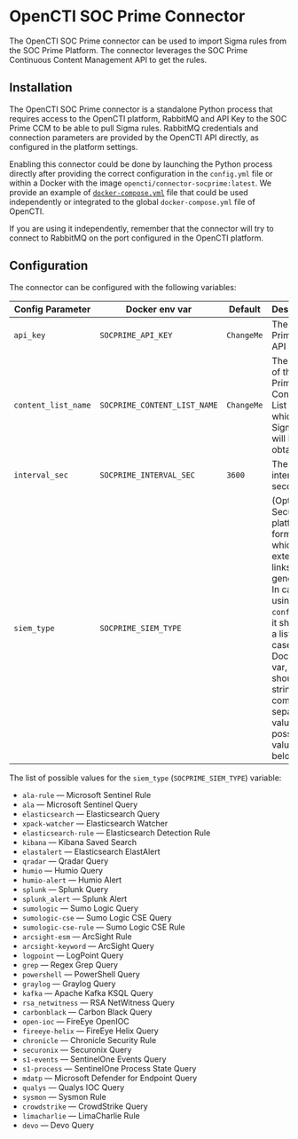 # OpenCTI SOC Prime Connector

The OpenCTI SOC Prime connector can be used to import Sigma rules from the SOC Prime Platform.
The connector leverages the SOC Prime Continuous Content Management API to get the rules. 


## Installation

The OpenCTI SOC Prime connector is a standalone Python process that requires access to the OpenCTI platform, RabbitMQ and API Key to the SOC Prime CCM to be able to pull Sigma rules. RabbitMQ credentials and connection parameters
are provided by the OpenCTI API directly, as configured in the platform settings.

Enabling this connector could be done by launching the Python process directly after
providing the correct configuration in the `config.yml` file or within a Docker with
the image `opencti/connector-socprime:latest`. We provide an example of
[`docker-compose.yml`](docker-compose.yml) file that could be used independently or
integrated to the global `docker-compose.yml` file of OpenCTI.

If you are using it independently, remember that the connector will try to connect to
RabbitMQ on the port configured in the OpenCTI platform.

## Configuration

The connector can be configured with the following variables:

| Config Parameter                 | Docker env var                              | Default                      | Description                                                                                             |
| -------------------------------- | ------------------------------------------- | ---------------------------- | ------------------------------------------------------------------------------------------------------- |
| `api_key`                        | `SOCPRIME_API_KEY`                          | `ChangeMe`                   | The SOC Prime CCM API Key                                                                               |
| `content_list_name`              | `SOCPRIME_CONTENT_LIST_NAME`                | `ChangeMe`                   | The name of the SOC Prime CCM Content List from which Sigma rules will be obtained                      |
| `interval_sec`                   | `SOCPRIME_INTERVAL_SEC`                     | `3600`                       | The import interval in seconds                                                                          |
| `siem_type`                      | `SOCPRIME_SIEM_TYPE`                        |                              | (Optional) Security platform formats for which extetrnal links will be generated. In case of using `config.yml`, it should be a list; and in case of Docker env var, it should be a string with comma-separeted values. See possibles values below. |

The list of possible values for the `siem_type` (`SOCPRIME_SIEM_TYPE`) variable:
* `ala-rule` — Microsoft Sentinel Rule
* `ala` — Microsoft Sentinel Query
* `elasticsearch` — Elasticsearch Query
* `xpack-watcher` — Elasticsearch Watcher
* `elasticsearch-rule` — Elasticsearch Detection Rule
* `kibana` — Kibana Saved Search
* `elastalert` — Elasticsearch ElastAlert
* `qradar` — Qradar Query
* `humio` — Humio Query
* `humio-alert` — Humio Alert
* `splunk` — Splunk Query
* `splunk_alert` — Splunk Alert
* `sumologic` — Sumo Logic Query
* `sumologic-cse` — Sumo Logic CSE Query
* `sumologic-cse-rule` — Sumo Logic CSE Rule
* `arcsight-esm` — ArcSight Rule
* `arcsight-keyword` — ArcSight Query
* `logpoint` — LogPoint Query
* `grep` — Regex Grep Query
* `powershell` — PowerShell Query
* `graylog` — Graylog Query
* `kafka` — Apache Kafka KSQL Query
* `rsa_netwitness` — RSA NetWitness Query
* `carbonblack` — Carbon Black Query
* `open-ioc` — FireEye OpenIOC
* `fireeye-helix` — FireEye Helix Query
* `chronicle` — Chronicle Security Rule
* `securonix` — Securonix Query
* `s1-events` — SentinelOne Events Query
* `s1-process` — SentinelOne Process State Query
* `mdatp` — Microsoft Defender for Endpoint Query
* `qualys` — Qualys IOC Query
* `sysmon` — Sysmon Rule
* `crowdstrike` — CrowdStrike Query
* `limacharlie` — LimaCharlie Rule
* `devo` — Devo Query
